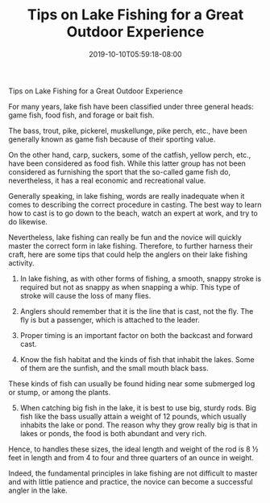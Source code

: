 ﻿---
title: "Tips on Lake Fishing for a Great Outdoor Experience"
date: 2019-10-10T05:59:18-08:00
description: "Fishing Tips for Web Success"
featured_image: "/images/Fishing.jpg"
tags: ["Fishing"]
---

Tips on Lake Fishing for a Great Outdoor Experience

For many years, lake fish have been classified under three general heads: game fish, food fish, and forage or bait fish.

The bass, trout, pike, pickerel, muskellunge, pike perch, etc., have been generally known as game fish because of their sporting value.

On the other hand, carp, suckers, some of the catfish, yellow perch, etc., have been considered as food fish. While this latter group has not been considered as furnishing the sport that the so-called game fish do, nevertheless, it has a real economic and recreational value.

Generally speaking, in lake fishing, words are really inadequate when it comes to describing the correct procedure in casting. The best way to learn how to cast is to go down to the beach, watch an expert at work, and try to do likewise.

Nevertheless, lake fishing can really be fun and the novice will quickly master the correct form in lake fishing. Therefore, to further harness their craft, here are some tips that could help the anglers on their lake fishing activity.

1. In lake fishing, as with other forms of fishing, a smooth, snappy stroke is required but not as snappy as when snapping a whip. This type of stroke will cause the loss of many flies.

2. Anglers should remember that it is the line that is cast, not the fly. The fly is but a passenger, which is attached to the leader.

3. Proper timing is an important factor on both the backcast and forward cast.

4. Know the fish habitat and the kinds of fish that inhabit the lakes. Some of them are the sunfish, and the small mouth black bass.

These kinds of fish can usually be found hiding near some submerged log or stump, or among the plants.

5. When catching big fish in the lake, it is best to use big, sturdy rods. Big fish like the bass usually attain a weight of 12 pounds, which usually inhabits the lake or pond. The reason why they grow really big is that in lakes or ponds, the food is both abundant and very rich.

Hence, to handles these sizes, the ideal length and weight of the rod is 8 ½ feet in length and from 4 to four and three quarters of an ounce in weight.

Indeed, the fundamental principles in lake fishing are not difficult to master and with little patience and practice, the novice can become a successful angler in the lake.

